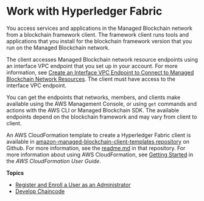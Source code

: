# Work with Hyperledger Fabric<a name="framework-client"></a>

You access services and applications in the Managed Blockchain network from a blockchain framework client\. The framework client runs tools and applications that you install for the blockchain framework version that you run on the Managed Blockchain network\.

The client accesses Managed Blockchain network resource endpoints using an interface VPC endpoint that you set up in your account\. For more information, see [Create an Interface VPC Endpoint to Connect to Managed Blockchain Network Resources](managed-blockchain-endpoints.md)\. The client must have access to the interface VPC endpoint\.

You can get the endpoints that networks, members, and clients make available using the AWS Management Console, or using `get` commands and actions with the AWS CLI or Managed Blockchain SDK\. The available endpoints depend on the blockchain framework and may vary from client to client\.

An AWS CloudFormation template to create a Hyperledger Fabric client is available in [amazon\-managed\-blockchain\-client\-templates repository](https://github.com/awslabs/amazon-managed-blockchain-client-templates) on Github\. For more information, see the [readme\.md](https://github.com/awslabs/amazon-managed-blockchain-client-templates/blob/master/README.md) in that repository\. For more information about using AWS CloudFormation, see [Getting Started](https://docs.aws.amazon.com/AWSCloudFormation/latest/UserGuide/GettingStarted.Walkthrough.html) in the *AWS CloudFormation User Guide*\.

**Topics**
+ [Register and Enroll a User as an Administrator](managed-blockchain-hyperledger-create-admin.md)
+ [Develop Chaincode](managed-blockchain-hyperledger-write-and-run-chaincode.md)